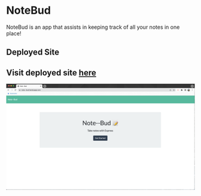 # NoteBud
NoteBud is an app that assists in keeping track of all your notes in one place!

## Deployed Site

## Visit deployed site [here](https://note--bud.herokuapp.com) 
![screenshot](images/Screenshot.jpg)
